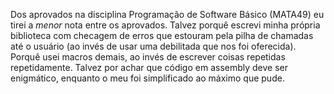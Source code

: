 Dos aprovados na disciplina Programação de Software Básico (MATA49) eu tirei
a *menor* nota entre os aprovados. Talvez porquê escrevi minha própria
biblioteca com checagem de erros que estouram pela pilha de chamadas até o
usuário (ao invés de usar uma debilitada que nos foi oferecida). Porquê usei
macros demais, ao invés de escrever coisas repetidas repetidamente. Talvez
por achar que código em assembly deve ser enigmático, enquanto o meu foi
simplificado ao máximo que pude.